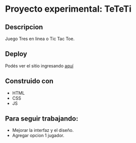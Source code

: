# Proyecto experimental: TeTeTi
## Descripcion

Juego Tres en linea o Tic Tac Toe.


## Deploy ##
Podés ver el sitio ingresando [aquí](https://agustintrigo.github.io/Proyecto_TaTeTi/)

## Construido con ##
* HTML
* CSS
* JS

## Para seguir trabajando: ##
* Mejorar la interfaz y el diseño.
* Agregar opcion 1 jugador.
